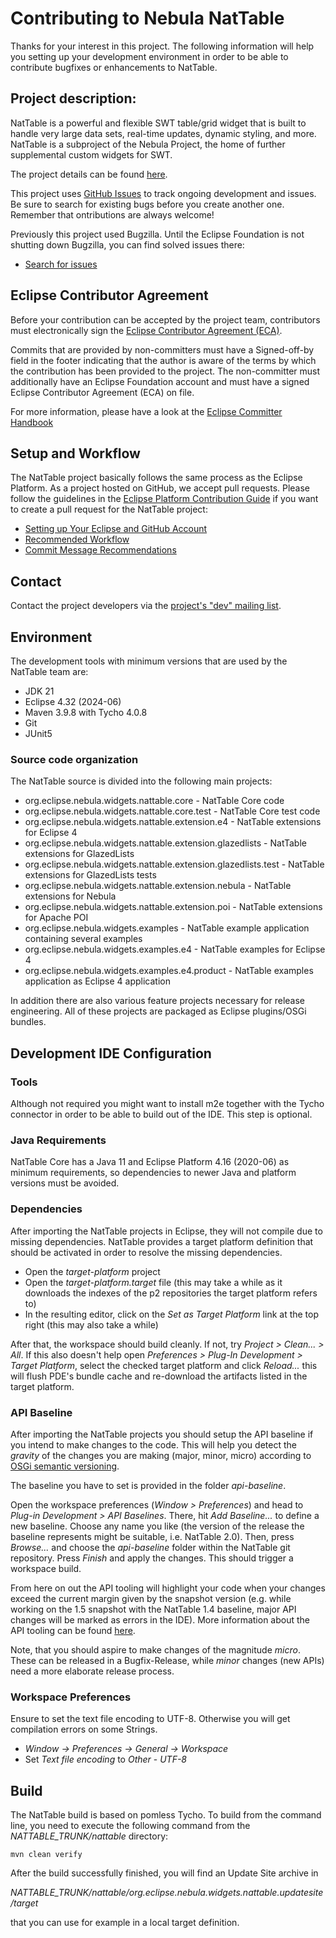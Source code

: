 # Contributing to Nebula NatTable

Thanks for your interest in this project. The following information will help you setting up your development environment in order to be able to contribute bugfixes or enhancements to NatTable.

## Project description:

NatTable is a powerful and flexible SWT table/grid widget that is built to handle very large data sets, real-time updates, dynamic styling, and more.
NatTable is a subproject of the Nebula Project, the home of further supplemental custom widgets for SWT.

The project details can be found [here](https://projects.eclipse.org/projects/technology.nebula.nattable).

This project uses [GitHub Issues](https://github.com/eclipse-nebula-nattable/nattable/issues) to track ongoing development and issues.
Be sure to search for existing bugs before you create another one. Remember that ontributions are always welcome!

Previously this project used Bugzilla. Until the Eclipse Foundation is not shutting down Bugzilla, you can find solved issues there:
* [Search for issues](https://bugs.eclipse.org/bugs/buglist.cgi?product=NatTable)

## Eclipse Contributor Agreement

Before your contribution can be accepted by the project team, contributors must
electronically sign the [Eclipse Contributor Agreement (ECA)](https://www.eclipse.org/legal/ECA.php).

Commits that are provided by non-committers must have a Signed-off-by field in
the footer indicating that the author is aware of the terms by which the
contribution has been provided to the project. The non-committer must
additionally have an Eclipse Foundation account and must have a signed Eclipse
Contributor Agreement (ECA) on file.

For more information, please have a look at the [Eclipse Committer Handbook](https://www.eclipse.org/projects/handbook/#resources-commit)

## Setup and Workflow

The NatTable project basically follows the same process as the Eclipse Platform. As a project hosted on GitHub, we accept pull requests. Please follow the guidelines in the [Eclipse Platform Contribution Guide](https://github.com/eclipse-platform/.github/blob/main/CONTRIBUTING.md) if you want to create a pull request for the NatTable project:
* [Setting up Your Eclipse and GitHub Account](https://github.com/eclipse-platform/.github/blob/main/CONTRIBUTING.md#setting-up-your-eclipse-and-github-account)
* [Recommended Workflow](https://github.com/eclipse-platform/.github/blob/main/CONTRIBUTING.md#recommended-workflow)
* [Commit Message Recommendations](https://github.com/eclipse-platform/.github/blob/main/CONTRIBUTING.md#commit-message-recommendations)

## Contact

Contact the project developers via the [project's "dev" mailing list](https://dev.eclipse.org/mailman/listinfo/nattable-dev).

## Environment

The development tools with minimum versions that are used by the NatTable team are:

* JDK 21
* Eclipse 4.32 (2024-06)
* Maven 3.9.8 with Tycho 4.0.8
* Git
* JUnit5

### Source code organization

The NatTable source is divided into the following main projects:

* org.eclipse.nebula.widgets.nattable.core - NatTable Core code
* org.eclipse.nebula.widgets.nattable.core.test - NatTable Core test code
* org.eclipse.nebula.widgets.nattable.extension.e4 - NatTable extensions for Eclipse 4
* org.eclipse.nebula.widgets.nattable.extension.glazedlists - NatTable extensions for GlazedLists
* org.eclipse.nebula.widgets.nattable.extension.glazedlists.test - NatTable extensions for GlazedLists tests
* org.eclipse.nebula.widgets.nattable.extension.nebula - NatTable extensions for Nebula
* org.eclipse.nebula.widgets.nattable.extension.poi - NatTable extensions for Apache POI
* org.eclipse.nebula.widgets.examples - NatTable example application containing several examples
* org.eclipse.nebula.widgets.examples.e4 - NatTable examples for Eclipse 4
* org.eclipse.nebula.widgets.examples.e4.product - NatTable examples application as Eclipse 4 application

In addition there are also various feature projects necessary for release engineering. All of these projects are packaged as Eclipse plugins/OSGi bundles.

## Development IDE Configuration

### Tools

Although not required you might want to install m2e together with the Tycho connector in order to be able to build out of the IDE. This step is optional.

### Java Requirements

NatTable Core has a Java 11 and Eclipse Platform 4.16 (2020-06) as minimum requirements, so dependencies to newer Java and platform versions must be avoided.

### Dependencies

After importing the NatTable projects in Eclipse, they will not compile due to missing dependencies. NatTable provides a target platform definition that should be activated in order to resolve the missing dependencies.

* Open the *target-platform* project
* Open the *target-platform.target* file (this may take a while as it downloads the indexes of the p2 repositories the target platform refers to)
* In the resulting editor, click on the *Set as Target Platform* link at the top right (this may also take a while)

After that, the workspace should build cleanly. If not, try *Project > Clean... > All*. If this also doesn't help open *Preferences > Plug-In Development > Target Platform*, select the checked target platform and click *Reload...* this will flush PDE's bundle cache and re-download the artifacts listed in the target platform.

### API Baseline

After importing the NatTable projects you should setup the API baseline if you intend to make changes to the code. This will help you detect the *gravity* of the changes you are making (major, minor, micro) according to [OSGi semantic versioning](http://docs.osgi.org/whitepaper/semantic-versioning/).

The baseline you have to set is provided in the folder *api-baseline*.

Open the workspace preferences (*Window > Preferences*) and head to *Plug-in Development > API Baselines*. There, hit *Add Baseline...* to define a new baseline. Choose any name you like (the version of the release the baseline represents might be suitable, i.e. NatTable 2.0). Then, press *Browse...* and choose the *api-baseline* folder within the NatTable git repository. Press *Finish* and apply the changes. This should trigger a workspace build.

From here on out the API tooling will highlight your code when your changes exceed the current margin given by the snapshot version (e.g. while working on the 1.5 snapshot with the NatTable 1.4 baseline, major API changes will be marked as errors in the IDE). More information about the API tooling can be found [here](https://wiki.eclipse.org/PDE/API_Tools/User_Guide).

Note, that you should aspire to make changes of the magnitude *micro*. These can be released in a Bugfix-Release, while *minor* changes (new APIs) need a more elaborate release process.

### Workspace Preferences

Ensure to set the text file encoding to UTF-8. Otherwise you will get compilation errors on some Strings.

* *Window -> Preferences -> General -> Workspace*
* Set *Text file encoding* to *Other* - *UTF-8*

## Build

The NatTable build is based on pomless Tycho. To build from the command line, you need to execute the following command from the *NATTABLE_TRUNK/nattable* directory:

```
mvn clean verify
```

After the build successfully finished, you will find an Update Site archive in

*NATTABLE_TRUNK/nattable/org.eclipse.nebula.widgets.nattable.updatesite/target*

that you can use for example in a local target definition.
